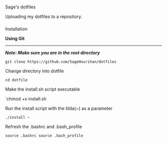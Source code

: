 #
Sage's dotfiles

Uploading my dotfiles to a repository.

###
Installation

**Using Git**
______
***Note: Make sure you are in the root directory***

`git clone https://github.com/SageHourihan/dotfiles`

Change directory into dotfile

`cd dotfile`

Make the install.sh script executable

`chmod +x install.sh

Run the install script with the tilda(~) as a parameter

`./install ~`

Refresh the .bashrc and .bash_profile

`source .bashrc source .bash_profile`


